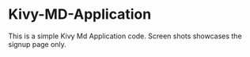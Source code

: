 # Kivy-MD-Application
This is a simple Kivy Md Application code. Screen shots showcases the signup page only.
